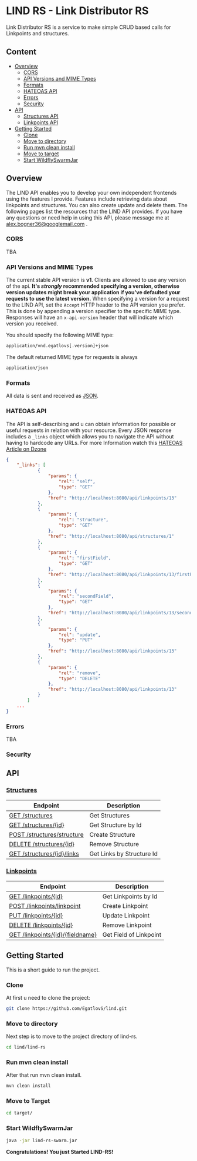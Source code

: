 # LIND RS - Link Distributor RS

Link Distributor RS is a service to make simple CRUD based calls for Linkpoints and structures.

## Content
- [Overview](https://github.com/EgatlovS/lind/tree/master/lind-rs#overview)
    - [CORS](https://github.com/EgatlovS/lind/tree/master/lind-rs#cors)
    - [API Versions and MIME Types](https://github.com/EgatlovS/lind/tree/master/lind-rs#api-versions-and-mime-types)
    - [Formats](https://github.com/EgatlovS/lind/tree/master/lind-rs#formats)
    - [HATEOAS API](https://github.com/EgatlovS/lind/tree/master/lind-rs#hateoas-api)
    - [Errors](https://github.com/EgatlovS/lind/tree/master/lind-rs#errors)
    - [Security](https://github.com/EgatlovS/lind/tree/master/lind-rs#security)
- [API](https://github.com/EgatlovS/lind/tree/master/lind-rs#api)
    - [Structures API](https://github.com/EgatlovS/lind/tree/master/lind-rs#structures)
    - [Linkpoints API](https://github.com/EgatlovS/lind/tree/master/lind-rs#linkpoints)
- [Getting Started](https://github.com/EgatlovS/lind/tree/master/lind-rs#getting-started)
    - [Clone](https://github.com/EgatlovS/lind/tree/master/lind-rs#clone)
    - [Move to directory](https://github.com/EgatlovS/lind/tree/master/lind-rs#move-to-directory)
    - [Run mvn clean install](https://github.com/EgatlovS/lind/tree/master/lind-rs#run-mvn-clean-install)
    - [Move to target](https://github.com/EgatlovS/lind/tree/master/lind-rs#move-to-target)
    - [Start WildflySwarmJar](https://github.com/EgatlovS/lind/tree/master/lind-rs#start-wildflyswarmjar)

## Overview

The LIND API enables you to develop your own independent frontends using the features I provide. Features include retrieving data about linkpoints and structures. You can also create update and delete them. The following pages list the resources that the LIND API provides. If you have any questions or need help in using this API, please message me at <alex.bogner36@googlemail.com> .

### CORS

TBA

### API Versions and MIME Types

The current stable API version is **v1**. Clients are allowed to use any version of the api.
__It's *strongly* recommended specifying a version, otherwise version updates might break your application if you've defaulted your requests to use the latest version.__
When specifying a version for a request to the LIND API, set the `Accept` HTTP header to the API version you prefer. This is done by appending a version specifier to the specific MIME type. Responses will have an `x-api-version` header that will indicate which version you received.

You should specify the following MIME type:

```bash
application/vnd.egatlovs[.version]+json
```

The default returned MIME type for requests is always

```bash
application/json
```

### Formats

All data is sent and received as [JSON](http://www.json.org/).

### HATEOAS API

The API is self-describing and u can obtain information for possible or useful requests in relation with your resource.
Every JSON response includes a `_links` object which allows you to navigate the API without having to hardcode any URLs.
For more Information watch this [HATEOAS Article on Dzone](https://dzone.com/articles/hypermedia-support-in-jax-rs-20)


```json
{
    "_links": [
            {
                "params": {
                    "rel": "self",
                    "type": "GET"
                },
                "href": "http://localhost:8080/api/linkpoints/13"
            },
            {
                "params": {
                    "rel": "structure",
                    "type": "GET"
                },
                "href": "http://localhost:8080/api/structures/1"
            },
            {
                "params": {
                    "rel": "firstField",
                    "type": "GET"
                },
                "href": "http://localhost:8080/api/linkpoints/13/firstField"
            },
            {
                "params": {
                    "rel": "secondField",
                    "type": "GET"
                },
                "href": "http://localhost:8080/api/linkpoints/13/secondField"
            },
            {
                "params": {
                    "rel": "update",
                    "type": "PUT"
                },
                "href": "http://localhost:8080/api/linkpoints/13"
            },
            {
                "params": {
                    "rel": "remove",
                    "type": "DELETE"
                },
                "href": "http://localhost:8080/api/linkpoints/13"
            }
        ]
    ...
}
```

### Errors

TBA

### Security

## API

### [Structures](https://github.com/EgatlovS/lind/blob/master/lind-rs/v1_resources/structures-api.md#structures-api)

| Endpoint | Description |
| ---- | --------------- |
| [GET /structures](https://github.com/EgatlovS/lind/blob/master/lind-rs/v1_resources/structures-api.md#get-structures) | Get Structures |
| [GET /structures/{id}](https://github.com/EgatlovS/lind/blob/master/lind-rs/v1_resources/structures-api.md#get-structuresid) | Get Structure by Id |
| [POST /structures/structure](https://github.com/EgatlovS/lind/blob/master/lind-rs/v1_resources/structures-api.md#post-structuresstructure) | Create Structure |
| [DELETE /structures/{id}](https://github.com/EgatlovS/lind/blob/master/lind-rs/v1_resources/structures-api.md#delete-structuresid) | Remove Structure |
| [GET /structures/{id}/links](https://github.com/EgatlovS/lind/blob/master/lind-rs/v1_resources/structures-api.md#get-structuresidlinks) | Get Links by Structure Id |

### [Linkpoints](https://github.com/EgatlovS/lind/blob/master/lind-rs/v1_resources/linkpoints-api.md#linkpoints-api)

| Endpoint | Description |
| ---- | --------------- |
| [GET /linkpoints/{id}](https://github.com/EgatlovS/lind/blob/master/lind-rs/v1_resources/linkpoints-api.md#get-linkpointsid) | Get Linkpoints by Id |
| [POST /linkpoints/linkpoint](https://github.com/EgatlovS/lind/blob/master/lind-rs/v1_resources/linkpoints-api.md#post-linkpointslinkpoint) | Create Linkpoint |
| [PUT /linkpoints/{id}](https://github.com/EgatlovS/lind/blob/master/lind-rs/v1_resources/linkpoints-api.md#put-linkpointsid) | Update Linkpoint |
| [DELETE /linkpoints/{id}](https://github.com/EgatlovS/lind/blob/master/lind-rs/v1_resources/linkpoints-api.md#delete-linkpointsid) | Remove Linkpoint |
| [GET /linkpoints/{id}/{fieldname}](https://github.com/EgatlovS/lind/blob/master/lind-rs/v1_resources/linkpoints-api.md#get-linkpointsidfieldname) | Get Field of Linkpoint |

## Getting Started

This is a short guide to run the project.

### Clone

At first u need to clone the project:

```bash
git clone https://github.com/EgatlovS/lind.git
```

### Move to directory

Next step is to move to the project directory of lind-rs.

```bash
cd lind/lind-rs
```

### Run mvn clean install

After that run mvn clean install.

```bash
mvn clean install
```

### Move to Target

```bash
cd target/
```

### Start WildflySwarmJar

```bash
java -jar lind-rs-swarm.jar
```

__Congratulations! You just Started LIND-RS!__
